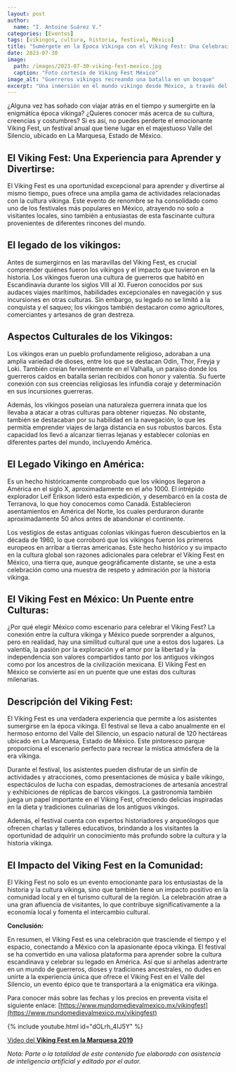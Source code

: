 ```yaml
---
layout: post
author:
  name: "I. Antoine Suárez V."
categories: [Eventos]
tags: [vikingos, cultura, historia, festival, México]
title: "Sumérgete en la Época Vikinga con el Viking Fest: Una Celebración Épica de la Cultura Escandinava en México"
date: 2023-07-30
image:
  path: /images/2023-07-30-viking-fest-mexico.jpg
  caption: "Foto cortesía de Viking Fest México"
image_alt: "Guerreros vikingos recreando una batalla en un bosque"
excerpt: "Una inmersión en el mundo vikingo desde México, a través del Viking Fest en el Valle del Silencio: historia, cultura, batallas, música, gastronomía y más en un entorno natural único."
---
```


¿Alguna vez has soñado con viajar atrás en el tiempo y sumergirte en la enigmática época vikinga? ¿Quieres conocer más acerca de su cultura, creencias y costumbres? Si es así, no puedes perderte el emocionante Viking Fest, un festival anual que tiene lugar en el majestuoso Valle del Silencio, ubicado en La Marquesa, Estado de México.

## **El Viking Fest: Una Experiencia para Aprender y Divertirse:**

El Viking Fest es una oportunidad excepcional para aprender y divertirse al mismo tiempo, pues ofrece una amplia gama de actividades relacionadas con la cultura vikinga. Este evento de renombre se ha consolidado como uno de los festivales más populares en México, atrayendo no solo a visitantes locales, sino también a entusiastas de esta fascinante cultura provenientes de diferentes rincones del mundo.

## **El legado de los vikingos:**

Antes de sumergirnos en las maravillas del Viking Fest, es crucial comprender quiénes fueron los vikingos y el impacto que tuvieron en la historia. Los vikingos fueron una cultura de guerreros que habitó en Escandinavia durante los siglos VIII al XI. Fueron conocidos por sus audaces viajes marítimos, habilidades excepcionales en navegación y sus incursiones en otras culturas. Sin embargo, su legado no se limitó a la conquista y el saqueo; los vikingos también destacaron como agricultores, comerciantes y artesanos de gran destreza.

## **Aspectos Culturales de los Vikingos:**

Los vikingos eran un pueblo profundamente religioso, adoraban a una amplia variedad de dioses, entre los que se destacan Odin, Thor, Freyja y Loki. También creían fervientemente en el Valhalla, un paraíso donde los guerreros caídos en batalla serían recibidos con honor y valentía. Su fuerte conexión con sus creencias religiosas les infundía coraje y determinación en sus incursiones guerreras.

Además, los vikingos poseían una naturaleza guerrera innata que los llevaba a atacar a otras culturas para obtener riquezas. No obstante, también se destacaban por su habilidad en la navegación, lo que les permitía emprender viajes de larga distancia en sus robustos barcos. Esta capacidad los llevó a alcanzar tierras lejanas y establecer colonias en diferentes partes del mundo, incluyendo América.

## **El Legado Vikingo en América:**

Es un hecho históricamente comprobado que los vikingos llegaron a América en el siglo X, aproximadamente en el año 1000. El intrépido explorador Leif Erikson lideró esta expedición, y desembarcó en la costa de Terranova, lo que hoy conocemos como Canadá. Establecieron asentamientos en América del Norte, los cuales perduraron durante aproximadamente 50 años antes de abandonar el continente.

Los vestigios de estas antiguas colonias vikingas fueron descubiertos en la década de 1960, lo que corroboró que los vikingos fueron los primeros europeos en arribar a tierras americanas. Este hecho histórico y su impacto en la cultura global son razones adicionales para celebrar el Viking Fest en México, una tierra que, aunque geográficamente distante, se une a esta celebración como una muestra de respeto y admiración por la historia vikinga.

## **El Viking Fest en México: Un Puente entre Culturas:**

¿Por qué elegir México como escenario para celebrar el Viking Fest? La conexión entre la cultura vikinga y México puede sorprender a algunos, pero en realidad, hay una similitud cultural que une a estos dos lugares. La valentía, la pasión por la exploración y el amor por la libertad y la independencia son valores compartidos tanto por los antiguos vikingos como por los ancestros de la civilización mexicana. El Viking Fest en México se convierte así en un puente que une estas dos culturas milenarias.

## **Descripción del Viking Fest:**

El Viking Fest es una verdadera experiencia que permite a los asistentes sumergirse en la época vikinga. El festival se lleva a cabo anualmente en el hermoso entorno del Valle del Silencio, un espacio natural de 120 hectáreas ubicado en La Marquesa, Estado de México. Este pintoresco parque proporciona el escenario perfecto para recrear la mística atmósfera de la era vikinga.

Durante el festival, los asistentes pueden disfrutar de un sinfín de actividades y atracciones, como presentaciones de música y baile vikingo, espectáculos de lucha con espadas, demostraciones de artesanía ancestral y exhibiciones de réplicas de barcos vikingos. La gastronomía también juega un papel importante en el Viking Fest, ofreciendo delicias inspiradas en la dieta y tradiciones culinarias de los antiguos vikingos.

Además, el festival cuenta con expertos historiadores y arqueólogos que ofrecen charlas y talleres educativos, brindando a los visitantes la oportunidad de adquirir un conocimiento más profundo sobre la cultura y la historia vikinga.

## **El Impacto del Viking Fest en la Comunidad:**

El Viking Fest no solo es un evento emocionante para los entusiastas de la historia y la cultura vikinga, sino que también tiene un impacto positivo en la comunidad local y en el turismo cultural de la región. La celebración atrae a una gran afluencia de visitantes, lo que contribuye significativamente a la economía local y fomenta el intercambio cultural.

**Conclusión:**

En resumen, el Viking Fest es una celebración que trasciende el tiempo y el espacio, conectando a México con la apasionante época vikinga. El festival se ha convertido en una valiosa plataforma para aprender sobre la cultura escandinava y celebrar su legado en América. Así que si anhelas adentrarte en un mundo de guerreros, dioses y tradiciones ancestrales, no dudes en unirte a la experiencia única que ofrece el Viking Fest en el Valle del Silencio, un evento épico que te transportará a la enigmática era vikinga.

Para conocer más sobre las fechas y los precios en preventa visita el siguiente enlace: [https://www.mundomedievalmexico.mx/vikingfest](https://www.mundomedievalmexico.mx/vikingfest)

{% include youtube.html id="dOLrh_4IJ5Y" %}

[Video del **Viking Fest en la Marquesa 2019**](https://youtu.be/dOLrh_4IJ5Y)

_Nota: Parte o la totalidad de este contenido fue elaborado con asistencia de inteligencia artificial y editado por el autor._
